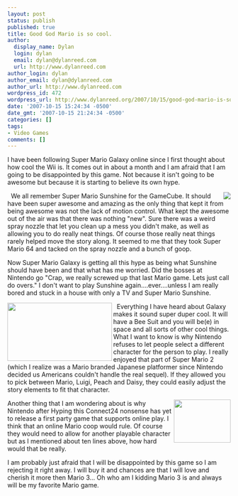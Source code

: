```yaml
---
layout: post
status: publish
published: true
title: Good God Mario is so cool.
author:
  display_name: Dylan
  login: dylan
  email: dylan@dylanreed.com
  url: http://www.dylanreed.com
author_login: dylan
author_email: dylan@dylanreed.com
author_url: http://www.dylanreed.com
wordpress_id: 472
wordpress_url: http://www.dylanreed.org/2007/10/15/good-god-mario-is-so-cool/
date: '2007-10-15 15:24:34 -0500'
date_gmt: '2007-10-15 21:24:34 -0500'
categories: []
tags:
- Video Games
comments: []
---
```

<p>I have been following Super Mario Galaxy online since I first thought about how cool the Wii is. It comes out in about a month and I am afraid that I am going to be disappointed by this game. Not because it isn't going to be awesome but because it is starting to believe its own hype. </p>
<p>&nbsp; We all remember Super Mario Sunshine for the Game<img src="http://tbn0.google.com/images?q=tbn:51MLCQDFjDVhqM:http://www.gamecritics.com/feature/artgallery/supermariosun/art01.jpg" align="right"/>Cube. It should have been super awesome and amazing as the only thing that kept it from being awesome was not the lack of motion control. What kept the awesome out of the air was that there was nothing "new". Sure there was a weird spray nozzle that let you clean up a mess you didn't make, as well as allowing you to do really neat things. Of course those really neat things rarely helped move the story along. It seemed to me that they took Super Mario 64 and tacked on the spray nozzle and a bunch of goop. </p>
<p>Now Super Mario Galaxy is getting all this hype as being what Sunshine should have been and that what has me worried. Did the bosses at Nintendo go "Crap, we really screwed up that last Mario game. Lets just call do overs." I&nbsp;don't want to play Sunshine again....ever....unless I am really bored and stuck in a house with only a TV and Super Mario Sunshine. </p>
<p>&nbsp;<img height="131" src="http://wii.advancedmn.com/images/media/mariogalaxy_034.jpg" width="236" align="left"/> Everything I have heard about Galaxy makes it sound super duper cool. It will have a Bee Suit and you will be(e) in space and all sorts of other cool things. What I want to know is why Nintendo refuses to let people select a different character for the person to play. I really enjoyed that part of Super Mario 2 (which I realize was a Mario branded Japanese platformer since Nintendo decided us Americans couldn't handle the real sequel). If they allowed you to pick between Mario, Luigi, Peach and Daisy, they could easily adjust the story elements to fit that character. </p>
<p>Another thin<img height="97" src="http://tbn0.google.com/images?q=tbn:J6VDfp5__bEGFM:http://www.newlaunches.com/entry_images/0207/05/wii_Super_Mario_Galaxy.jpg" width="128" align="right"/>g that I am wondering about is why Nintendo after Hyping this Connect24 nonsense has yet to release a first party game that supports online play. I think that an online Mario coop would rule. Of course they would need to allow for another playable character but as I mentioned about ten lines above, how hard would that be really.</p>
<p>I am probably just afraid that I will be disappointed by this game so I am rejecting it right away. I will buy it and chances are that I will love and cherish it more then Mario 3... Oh who am I kidding Mario 3 is and always will be my favorite Mario game. </p></p>
